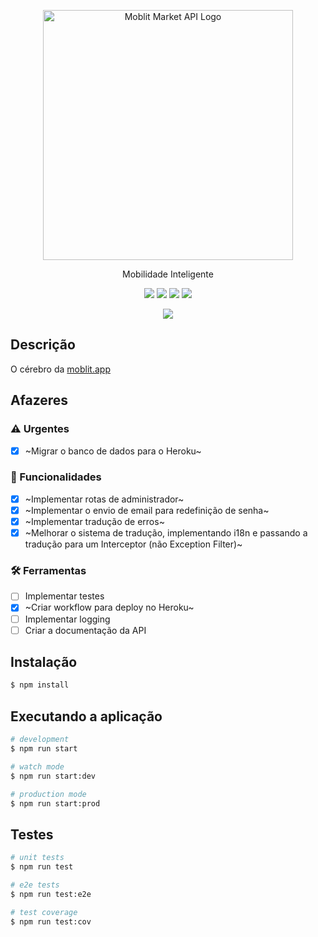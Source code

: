 <p align="center">
  <img src="https://svgshare.com/i/gmk.svg" width="400" alt="Moblit Market API Logo" />
</p>

[circleci-image]: https://img.shields.io/circleci/build/github/nestjs/nest/master?token=abc123def456
[circleci-url]: https://circleci.com/gh/nestjs/nest

  <p align="center">Mobilidade Inteligente</p>
  <p align="center">
    <img src="https://img.shields.io/website-up-down-green-red/http/moblit.app"/>
    <img src="https://img.shields.io/badge/maintainer-@nickolascarlos-orange"/>
    <img src="https://img.shields.io/badge/framework-Nest.js-red.svg"/>
    <img src="https://img.shields.io/badge/license-unlicensed-blue.svg"/>
  </p>
  <p align="center">
    <img src="https://img.shields.io/badge/Made%20with-TypeScript-blue?style=for-the-badge&logo=TypeScript"/>
  </p>

## Descrição

O cérebro da [moblit.app](https://moblit.app)

## Afazeres

### ⚠️ Urgentes
- [x] ~Migrar o banco de dados para o Heroku~

### 🤖 Funcionalidades
- [x] ~Implementar rotas de administrador~
- [x] ~Implementar o envio de email para redefinição de senha~
- [x] ~Implementar tradução de erros~
- [x]  ~Melhorar o sistema de tradução, implementando i18n e passando a tradução para um Interceptor (não Exception Filter)~

### 🛠️ Ferramentas
- [ ] Implementar testes
- [x] ~Criar workflow para deploy no Heroku~
- [ ] Implementar logging
- [ ] Criar a documentação da API

## Instalação

```bash
$ npm install
```

## Executando a aplicação

```bash
# development
$ npm run start

# watch mode
$ npm run start:dev

# production mode
$ npm run start:prod
```

## Testes

```bash
# unit tests
$ npm run test

# e2e tests
$ npm run test:e2e

# test coverage
$ npm run test:cov
```
